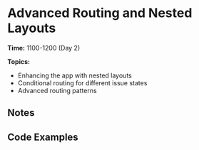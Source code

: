 # Advanced Routing and Nested Layouts

**Time:** 1100-1200 (Day 2)

**Topics:**
- Enhancing the app with nested layouts
- Conditional routing for different issue states
- Advanced routing patterns

## Notes

## Code Examples 
